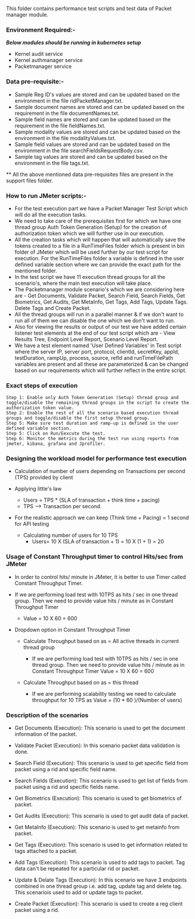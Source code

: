 This folder contains performance test scripts and test data of Packet manager module.

### Environment Required:-
***Below modules should be running in kubernetes setup***

* Kernel audit service
* Kernel authmanager service
* Packetmanager service

### Data pre-requisite:-
* Sample Reg ID's values are stored and can be updated based on the environment in the file ridPacketManager.txt.
* Sample document names are stored and can be updated based on the requirement in the file documentNames.txt.
* Sample field names are stored and can be updated based on the requirement in the file fieldNames.txt.
* Sample modality values are stored and can be updated based on the environment in the file modalityValues.txt.
* Sample field values are stored and can be updated based on the environment in the file searchFieldsRequestBody.csv.
* Sample tag values are stored and can be updated based on the environment in the file tags.txt.

** All the above mentioned data pre-requisites files are present in the support files folder.

### How to run JMeter scripts:-

* For the test execution part we have a Packet Manager Test Script which will do all the execution tasks.
* We need to take care of the prerequisites first for which we have one thread group Auth Token Generation (Setup) for the creation of authorization token which we will further use in our execution. 
* All the creation tasks which will happen that will automatically save the tokens created to a file in a RunTimeFiles folder which is present in bin folder of JMeter which will be used further by our test script for execution. For the RunTimeFiles folder a variable is defined in the user defined variable section where we can provide the exact path for the mentioned folder.
* In the test script we have 11 execution thread groups for all the scenario's, where the main test execution will take place.
* The Packetmanager module scenario's which we are considering here are - Get Documents, Validate Packet, Search Field, Search Fields, Get Biometrics, Get Audits, Get MetaInfo, Get Tags, Add Tags, Update Tags. Delete Tags and Create Packet.
* All the thread groups will run in a parallel manner & if we don't want to run all of them we can disable the one which we don't want to run.
* Also for viewing the results or output of our test we have added certain listener test elements at the end of our test script which are - View Results Tree, Endpoint Level Report, Scenario Level Report.
* We have a test element named 'User Defined Variables' in Test script where the server IP, server port, protocol, clientId, secretKey, appId, testDuration, rampUp, process, source, refId and runTimeFilePath variables are present and all these are parameterized & can be changed based on our requirements which will further reflect in the entire script.


### Exact steps of execution

	Step 1: Enable only Auth Token Generation (Setup) thread group and toggle/disable the remaining thread groups in the script to create the authorization token value.
	Step 2: Enable the rest of all the scenario based execution thread groups and toggle/disable the first setup thread group.
	Step 5: Make sure test duration and ramp-up is defined in the user defined variable section.
	Step 5: Click on Run/Eexcute the test.
	Step 6: Monitor the metrics during the test run using reports from jmeter, kibana, grafana and Jprofiler.

### Designing the workload model for performance test execution

* Calculation of number of users depending on Transactions per second (TPS) provided by client

* Applying little's law
	* Users = TPS * (SLA of transaction + think time + pacing)
	* TPS --> Transaction per second.

* For the realistic approach we can keep (Think time + Pacing) = 1 second for API testing
	* Calculating number of users for 10 TPS
		* Users= 10 X (SLA of transaction + 1)
		       = 10 X (1 + 1)
			   = 20


			   
### Usage of Constant Throughput timer to control Hits/sec from JMeter

* In order to control hits/ minute in JMeter, it is better to use Timer called Constant Throughput Timer.

* If we are performing load test with 10TPS as hits / sec in one thread group. Then we need to provide value hits / minute as in Constant Throughput Timer
	* Value = 10 X 60
			= 600

* Dropdown option in Constant Throughput Timer
	* Calculate Throughput based on as = All active threads in current thread group
		* If we are performing load test with 10TPS as hits / sec in one thread group. Then we need to provide value hits / minute as in Constant Throughput Timer
	 			Value = 10 X 60
					  = 600
		  
	* Calculate Throughput based on as = this thread
		* If we are performing scalability testing we need to calculate throughput for 10 TPS as 
          Value = (10 * 60 )/(Number of users)
		  
		  
### Description of the scenarios 

* Get Documents (Execution): This scenario is used to get the document information of the packet.

* Validate Packet (Execution): In this scenario packet data validation is done.

* Search Field (Execution): This scenario is used to get specific field from packet using a rid and specific field name.

* Search Fields (Execution): This scenario is used to get list of fields from packet using a rid and specific fields name. 

* Get Biometrics (Execution): This scenario is used to get biometrics of packet. 

* Get Audits (Execution): This scenario is used to get audit data of packet.

* Get MetaInfo (Execution): This scenario is used to get metainfo from packet. 

* Get Tags (Execution): This scenario is used to get information related to tags attached to a packet.

* Add Tags (Execution): This scenario is used to add tags to packet. Tag data can't be repeated for a particular rid or packet.

* Update & Delate Tags (Execution): In this scenario we have 3 endpoints combined in one thread group i.e. add tag, update tag and delete tag. This scenariois used to add or update tags to packet. 

* Create Packet (Execution): This scenario is used to create a reg client packet using a rid.
